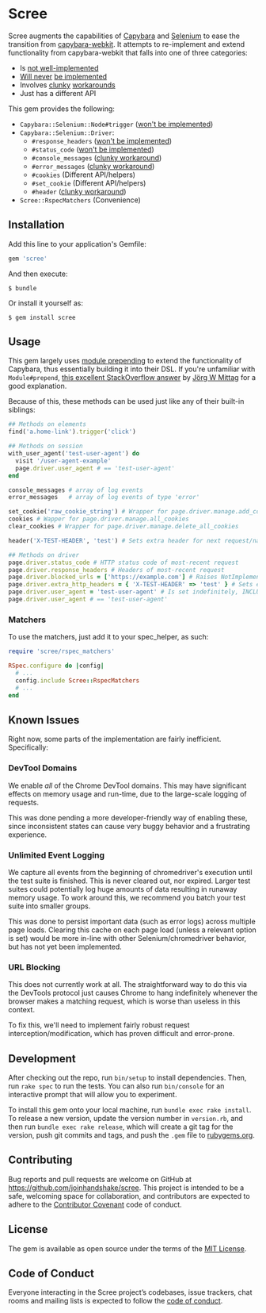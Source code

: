 # Scree

Scree augments the capabilities of [Capybara](https://github.com/teamcapybara/capybara) and [Selenium](https://github.com/SeleniumHQ/selenium) to ease the transition from [capybara-webkit](https://github.com/thoughtbot/capybara-webkit). It attempts to re-implement and extend functionality from capybara-webkit that falls into one of three categories:

- Is [not well-implemented](https://stackoverflow.com/a/4753745)
- [Will never](https://github.com/seleniumhq/selenium-google-code-issue-archive/issues/141) [be implemented](https://github.com/seleniumhq/selenium-google-code-issue-archive/issues/1671)
- Involves [clunky](https://stackoverflow.com/a/40868923) [workarounds](https://stackoverflow.com/a/32723053)
- Just has a different API

This gem provides the following:

- `Capybara::Selenium::Node#trigger` ([won't be implemented](https://github.com/seleniumhq/selenium-google-code-issue-archive/issues/1671))
- `Capybara::Selenium::Driver`:
  - `#response_headers` ([won't be implemented](https://groups.google.com/forum/#!topic/selenium-users/fMSHeH9ZVqU/discussion))
  - `#status_code` ([won't be implemented](https://groups.google.com/forum/#!topic/selenium-users/fMSHeH9ZVqU/discussion))
  - `#console_messages` ([clunky workaround](https://stackoverflow.com/a/32723053))
  - `#error_messages` ([clunky workaround](https://stackoverflow.com/a/32723053))
  - `#cookies` (Different API/helpers)
  - `#set_cookie` (Different API/helpers)
  - `#header` ([clunky workaround](https://stackoverflow.com/a/40868923))
- `Scree::RspecMatchers` (Convenience)

## Installation

Add this line to your application's Gemfile:

```ruby
gem 'scree'
```

And then execute:

    $ bundle

Or install it yourself as:

    $ gem install scree

## Usage

This gem largely uses [module prepending](https://ruby-doc.org/core-2.5.3/Module.html#method-i-prepend) to extend the functionality of Capybara, thus essentially building it into their DSL. If you're unfamiliar with `Module#prepend`, [this excellent StackOverflow answer](<(https://stackoverflow.com/a/4471202)>) by [Jörg W Mittag](https://github.com/JoergWMittag) for a good explanation.

Because of this, these methods can be used just like any of their built-in siblings:

```ruby
## Methods on elements
find('a.home-link').trigger('click')

## Methods on session
with_user_agent('test-user-agent') do
  visit '/user-agent-example'
  page.driver.user_agent # == 'test-user-agent'
end

console_messages # array of log events
error_messages   # array of log events of type 'error'

set_cookie('raw_cookie_string') # Wrapper for page.driver.manage.add_cookie, parses cookie if string (as capybara-webkit uses)
cookies # Wapper for page.driver.manage.all_cookies
clear_cookies # Wrapper for page.driver.manage.delete_all_cookies

header('X-TEST-HEADER', 'test') # Sets extra header for next request/navigate _from this page_ (doesn't work with #visit)

## Methods on driver
page.driver.status_code # HTTP status code of most-recent request
page.driver.response_headers # Headers of most-recent request
page.driver.blocked_urls = ['https://example.com'] # Raises NotImplementedError
page.driver.extra_http_headers = { 'X-TEST-HEADER' => 'test' } # Sets extra header for next request/navigate _from this page_ (doesn't work with #visit)
page.driver.user_agent = 'test-user-agent' # Is set indefinitely, INCLUDING SUBSEQUENT SPECS; USE WITH CARE
page.driver.user_agent # == 'test-user-agent'
```

### Matchers

To use the matchers, just add it to your spec_helper, as such:

```ruby
require 'scree/rspec_matchers'

RSpec.configure do |config|
  # ...
  config.include Scree::RspecMatchers
  # ...
end
```

## Known Issues

Right now, some parts of the implementation are fairly inefficient. Specifically:

### DevTool Domains

We enable _all_ of the Chrome DevTool domains. This may have significant effects on memory usage and run-time, due to the large-scale logging of requests.

This was done pending a more developer-friendly way of enabling these, since inconsistent states can cause very buggy behavior and a frustrating experience.

### Unlimited Event Logging

We capture all events from the beginning of chromedriver's execution until the test suite is finished. This is never cleared out, nor expired. Larger test suites could potentially log huge amounts of data resulting in runaway memory usage. To work around this, we recommend you batch your test suite into smaller groups.

This was done to persist important data (such as error logs) across multiple page loads. Clearing this cache on each page load (unless a relevant option is set) would be more in-line with other Selenium/chromedriver behavior, but has not yet been implemented.

### URL Blocking

This does not currently work at all. The straightforward way to do this via the DevTools protocol just causes Chrome to hang indefinitely whenever the browser makes a matching request, which is worse than useless in this context.

To fix this, we'll need to implement fairly robust request interception/modification, which has proven difficult and error-prone.

## Development

After checking out the repo, run `bin/setup` to install dependencies. Then, run `rake spec` to run the tests. You can also run `bin/console` for an interactive prompt that will allow you to experiment.

To install this gem onto your local machine, run `bundle exec rake install`. To release a new version, update the version number in `version.rb`, and then run `bundle exec rake release`, which will create a git tag for the version, push git commits and tags, and push the `.gem` file to [rubygems.org](https://rubygems.org).

## Contributing

Bug reports and pull requests are welcome on GitHub at https://github.com/joinhandshake/scree. This project is intended to be a safe, welcoming space for collaboration, and contributors are expected to adhere to the [Contributor Covenant](http://contributor-covenant.org) code of conduct.

## License

The gem is available as open source under the terms of the [MIT License](https://opensource.org/licenses/MIT).

## Code of Conduct

Everyone interacting in the Scree project’s codebases, issue trackers, chat rooms and mailing lists is expected to follow the [code of conduct](https://github.com/joinhandshake/scree/blob/master/CODE_OF_CONDUCT.md).
